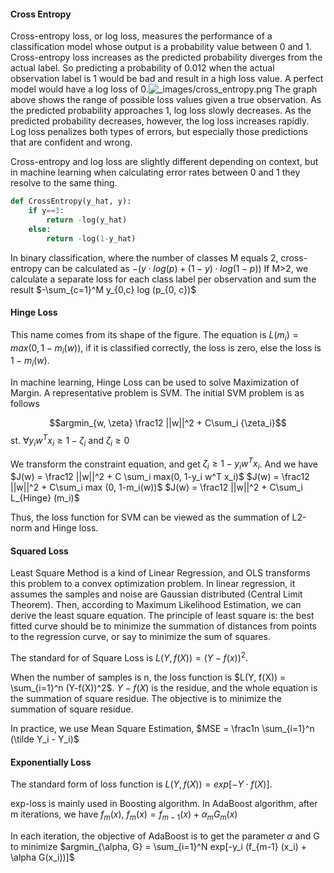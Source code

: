 #### Cross Entropy

Cross-entropy loss, or log loss, measures the performance of a classification model whose output is a probability value between 0 and 1. Cross-entropy loss increases as the predicted probability diverges from the actual label. So predicting a probability of 0.012 when the actual observation label is 1 would be bad and result in a high loss value. A perfect model would have a log loss of 0.![_images/cross_entropy.png](https://ml-cheatsheet.readthedocs.io/en/latest/_images/cross_entropy.png)
The graph above shows the range of possible loss values given a true observation. As the predicted probability approaches 1, log loss slowly decreases. As the predicted probability decreases, however, the log loss increases rapidly. Log loss penalizes both types of errors, but especially those predictions that are confident and wrong.

Cross-entropy and log loss are slightly different depending on context, but in machine learning when calculating error rates between 0 and 1 they resolve to the same thing.

```python
def CrossEntropy(y_hat, y):
    if y==1:
        return -log(y_hat)
    else:
        return -log(1-y_hat)
```

In binary classification, where the number of classes M equals 2, cross-entropy can be calculated as $-(y \cdot log(p) + (1-y) \cdot log(1-p))$
If M>2, we calculate a separate loss for each class label per observation and sum the result $-\sum_{c=1}^M y_{0,c} log (p_{0, c})$

#### Hinge Loss

This name comes from its shape of the figure. The equation is $L(m_i) = max(0, 1-m_i(w))$, if it is classified correctly, the loss is zero, else the loss is $1-m_i(w)$.

In machine learning, Hinge Loss can be used to solve Maximization of Margin. A representative problem is SVM. The initial SVM problem is as follows

$$argmin_{w, \zeta} \frac12 ||w||^2 + C\sum_i {\zeta_i}$$
st. $\forall y_i w^T x_i \geq 1-\zeta_i$ and $\zeta_i \geq 0$

We transform the constraint equation, and get $\zeta_i \geq 1-y_i w^T x_i$. And we have
$J(w) = \frac12 ||w||^2 + C \sum_i max(0, 1-y_i w^T x_i)$
$J(w) = \frac12 ||w||^2 + C\sum_i max (0, 1-m_i(w))$
$J(w) = \frac12 ||w||^2 + C\sum_i L_{Hinge} (m_i)$

Thus, the loss function for SVM can be viewed as the summation of L2-norm and Hinge loss.

#### Squared Loss

Least Square Method is a kind of Linear Regression, and OLS transforms this problem to a convex optimization problem. In linear regression, it assumes the samples and noise are Gaussian distributed (Central Limit Theorem). Then, according to Maximum Likelihood Estimation, we can derive the least square equation. The principle of least square is: the best fitted curve should be to minimize the summation of distances from points to the regression curve, or say to minimize the sum of squares.

The standard for of Square Loss is $L(Y, f(X)) = (Y-f(x))^2$.

When the number of samples is n, the loss function is $L(Y, f(X)) = \sum_{i=1}^n (Y-f(X))^2$. $Y-f(X)$ is the residue, and the whole equation is the summation of square residue. The objective is to minimize the summation of square residue.

In practice, we use Mean Square Estimation, $MSE = \frac1n \sum_{i=1}^n (\tilde Y_i - Y_i)$

#### Exponentially Loss

The standard form of loss function is $L(Y, f(X)) = exp[-Y \cdot f(X)]$.

exp-loss is mainly used in Boosting algorithm. In AdaBoost algorithm, after m iterations, we have $f_m (x)$, $f_m (x) = f_{m-1} (x) + \alpha_m G_m(x)$

In each iteration, the objective of AdaBoost is to get the parameter $\alpha$ and G to minimize $argmin_{\alpha, G} = \sum_{i=1}^N exp[-y_i (f_{m-1} (x_i) + \alpha G(x_i))]$

